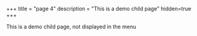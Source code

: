 +++
title = "page 4"
description = "This is a demo child page"
hidden=true
+++

This is a demo child page, not displayed in the menu
